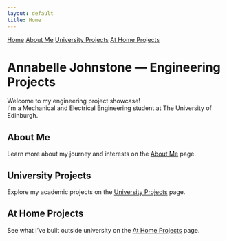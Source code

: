 ```yaml
---
layout: default
title: Home
---
```


<nav class="navbar">
  <a href="/">Home</a>
  <a href="/about/">About Me</a>
  <a href="/university-projects/">University Projects</a>
  <a href="/home-projects/">At Home Projects</a>
</nav>

<div class="container">
  <h1>Annabelle Johnstone — Engineering Projects</h1>
  <p>Welcome to my engineering project showcase!<br>
  I'm a Mechanical and Electrical Engineering student at The University of Edinburgh.</p>

  <section>
    <h2>About Me</h2>
    <p>Learn more about my journey and interests on the <a href="/about/">About Me</a> page.</p>
  </section>

  <section>
    <h2>University Projects</h2>
    <p>Explore my academic projects on the <a href="/university-projects/">University Projects</a> page.</p>
  </section>

  <section>
    <h2>At Home Projects</h2>
    <p>See what I’ve built outside university on the <a href="/home-projects/">At Home Projects</a> page.</p>
  </section>
</div>
